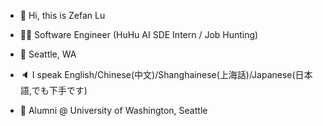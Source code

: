 - 👋 Hi, this is Zefan Lu

- 🧑‍💻 Software Engineer (HuHu AI SDE Intern / Job Hunting)

- 📍 Seattle, WA

- 🔈 I speak English/Chinese(中文)/Shanghainese(上海話)/Japanese(日本語,でも下手です)

- 🏫 Alumni @ University of Washington, Seattle
